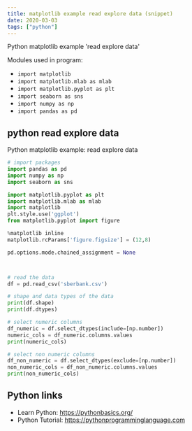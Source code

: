 ```yaml
---
title: matplotlib example read explore data (snippet)
date: 2020-03-03
tags: ["python"]
---
```

Python matplotlib example 'read explore data'


Modules used in program: 
* `import matplotlib`
* `import matplotlib.mlab as mlab`
* `import matplotlib.pyplot as plt`
* `import seaborn as sns`
* `import numpy as np`
* `import pandas as pd`

## python read explore data

Python matplotlib example: read explore data

```python
# import packages
import pandas as pd
import numpy as np
import seaborn as sns

import matplotlib.pyplot as plt
import matplotlib.mlab as mlab
import matplotlib
plt.style.use('ggplot')
from matplotlib.pyplot import figure

%matplotlib inline
matplotlib.rcParams['figure.figsize'] = (12,8)

pd.options.mode.chained_assignment = None



# read the data
df = pd.read_csv('sberbank.csv')

# shape and data types of the data
print(df.shape)
print(df.dtypes)

# select numeric columns
df_numeric = df.select_dtypes(include=[np.number])
numeric_cols = df_numeric.columns.values
print(numeric_cols)

# select non numeric columns
df_non_numeric = df.select_dtypes(exclude=[np.number])
non_numeric_cols = df_non_numeric.columns.values
print(non_numeric_cols)

```

## Python links

- Learn Python: https://pythonbasics.org/
- Python Tutorial: https://pythonprogramminglanguage.com
